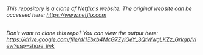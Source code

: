###### This repository is a clone of Netflix's website. The original website can be accessed here: https://www.netflix.com
###### Don't want to clone this repo? You can view the output here: https://drive.google.com/file/d/1Ebxb4McG7ZyiOeY_3QtWwgLKZz_Grkgp/view?usp=share_link